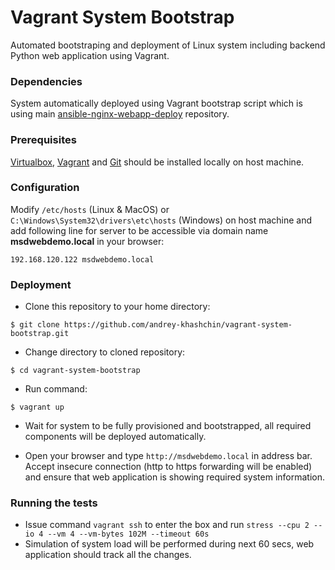 # Vagrant System Bootstrap

Automated bootstraping and deployment of Linux system including backend Python web application using Vagrant.

### Dependencies

System automatically deployed using Vagrant bootstrap script which is using main [ansible-nginx-webapp-deploy](https://github.com/andrey-khashchin/ansible-nginx-webapp-deploy) repository.

### Prerequisites

[Virtualbox](https://www.virtualbox.org/wiki/Downloads), [Vagrant](https://www.vagrantup.com/downloads.html) and 
[Git](https://git-scm.com/downloads) should be installed locally on host machine.

### Configuration

Modify ```/etc/hosts``` (Linux & MacOS) or ```C:\Windows\System32\drivers\etc\hosts``` (Windows) on host machine and 
add following line for server to be accessible via domain name **msdwebdemo.local** in your browser:

```
192.168.120.122 msdwebdemo.local
```

### Deployment

- Clone this repository to your home directory:

```
$ git clone https://github.com/andrey-khashchin/vagrant-system-bootstrap.git
```

- Change directory to cloned repository:

```
$ cd vagrant-system-bootstrap
```

- Run command:
```
$ vagrant up
```

- Wait for system to be fully provisioned and bootstrapped, all required components will be deployed automatically.

- Open your browser and type ```http://msdwebdemo.local``` in address bar. Accept insecure connection 
(http to https forwarding will be enabled) and ensure that web application is showing required system information.

### Running the tests

- Issue command ```vagrant ssh``` to enter the box and run ```stress --cpu 2 --io 4 --vm 4 --vm-bytes 102M --timeout 60s```
- Simulation of system load will be performed during next 60 secs, web application should track all the changes. 

